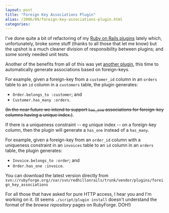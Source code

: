 ```yaml
---
layout: post
title: "Foreign Key Associations Plugin"
alias: /2006/09/foreign-key-associations-plugin.html
categories:
---
```

I've done quite a bit of refactoring of my [Ruby on Rails plugins](https://github.com/harukizaemon/redhillonrails) lately which, unfortunately, broke some stuff (thanks to all those that let me know) but the upshot is a much cleaner division of responsibility between plugins; and some sorely needed unit tests.

Another of the benefits from all of this was yet [another plugin](https://github.com/harukizaemon/redhillonrails/tree/master/foreign_key_associations), this time to automatically generate associations based on foreign-keys.

For example, given a foreign-key from a `customer_id` column in an `orders` table to an `id` column in a `customers` table, the plugin generates:

* `Order.belongs_to :customer`; and
* `Customer.has_many :orders`.

<strike>(In the near future we intend to support `has_one` associations for foreign-key columns having a unique index.)</strike>.

If there is a uniqueness constraint -- eg unique index -- on a foreign-key column, then the plugin will generate a `has_one` instead of a `has_many`.

For example, given a foreign-key from an `order_id` column with a uniqueness constraint in an `invoices` table to an `id` column in an `orders` table, the plugin generates:

* `Invoice.belongs_to :order`; and
* `Order.has_one :invoice`.

You can download the latest version directly from `svn://rubyforge.org//var/svn/redhillonrails/trunk/vendor/plugins/foreign_key_associations`

For all those that have asked for pure HTTP access, I hear you and I'm working on it. (It seems `./script/plugin install` doesn't understand the format of the _browse repository_ pages on RubyForge. DOH!)
